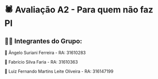 # :spider: Avaliação A2 - Para quem não faz PI

## :student: Integrantes do Grupo:

:boy: Ângelo Suriani Ferreira - RA: 31610283

:bearded_person: Fabrício Silva Faria - RA: 31610363

:man: Luiz Fernando Martins Leite Oliveira - RA: 316147199
